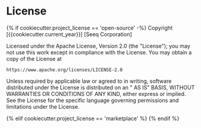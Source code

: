 # License

{% if cookiecutter.project_license == 'open-source' -%}
Copyright [{{cookiecutter.current_year}}] [Seeq Corporation]

Licensed under the Apache License, Version 2.0 (the "License"); you may not use this work except in compliance with the
License. You may obtain a copy of the License at

    https://www.apache.org/licenses/LICENSE-2.0

Unless required by applicable law or agreed to in writing, software distributed under the License is distributed on an "
AS IS" BASIS, WITHOUT WARRANTIES OR CONDITIONS OF ANY KIND, either express or implied. See the License for the specific
language governing permissions and limitations under the License.

{% elif cookiecutter.project_license == 'marketplace' %}
{% endif %}